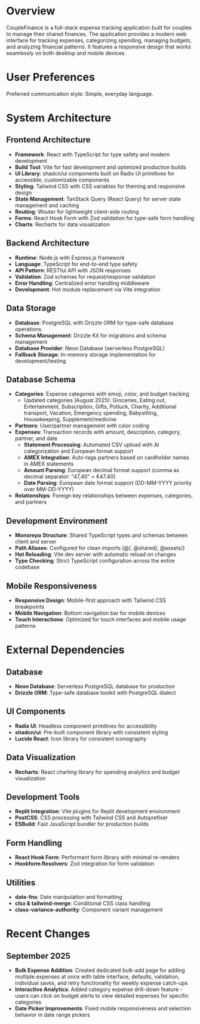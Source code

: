 # Overview

CoupleFinance is a full-stack expense tracking application built for couples to manage their shared finances. The application provides a modern web interface for tracking expenses, categorizing spending, managing budgets, and analyzing financial patterns. It features a responsive design that works seamlessly on both desktop and mobile devices.

# User Preferences

Preferred communication style: Simple, everyday language.

# System Architecture

## Frontend Architecture
- **Framework**: React with TypeScript for type safety and modern development
- **Build Tool**: Vite for fast development and optimized production builds
- **UI Library**: shadcn/ui components built on Radix UI primitives for accessible, customizable components
- **Styling**: Tailwind CSS with CSS variables for theming and responsive design
- **State Management**: TanStack Query (React Query) for server state management and caching
- **Routing**: Wouter for lightweight client-side routing
- **Forms**: React Hook Form with Zod validation for type-safe form handling
- **Charts**: Recharts for data visualization

## Backend Architecture
- **Runtime**: Node.js with Express.js framework
- **Language**: TypeScript for end-to-end type safety
- **API Pattern**: RESTful API with JSON responses
- **Validation**: Zod schemas for request/response validation
- **Error Handling**: Centralized error handling middleware
- **Development**: Hot module replacement via Vite integration

## Data Storage
- **Database**: PostgreSQL with Drizzle ORM for type-safe database operations
- **Schema Management**: Drizzle Kit for migrations and schema management
- **Database Provider**: Neon Database (serverless PostgreSQL)
- **Fallback Storage**: In-memory storage implementation for development/testing

## Database Schema
- **Categories**: Expense categories with emoji, color, and budget tracking
  - Updated categories (August 2025): Groceries, Eating out, Entertainment, Subscription, Gifts, Potluck, Charity, Additional transport, Vacation, Emergency spending, Babysitting, Housekeeping, Supplement/medicine
- **Partners**: User/partner management with color coding
- **Expenses**: Transaction records with amount, description, category, partner, and date
  - **Statement Processing**: Automated CSV upload with AI categorization and European format support
  - **AMEX Integration**: Auto-tags partners based on cardholder names in AMEX statements
  - **Amount Parsing**: European decimal format support (comma as decimal separator: "47,40" = €47.40)
  - **Date Parsing**: European date format support (DD-MM-YYYY priority over MM-DD-YYYY)
- **Relationships**: Foreign key relationships between expenses, categories, and partners

## Development Environment
- **Monorepo Structure**: Shared TypeScript types and schemas between client and server
- **Path Aliases**: Configured for clean imports (@/, @shared/, @assets/)
- **Hot Reloading**: Vite dev server with automatic reload on changes
- **Type Checking**: Strict TypeScript configuration across the entire codebase

## Mobile Responsiveness
- **Responsive Design**: Mobile-first approach with Tailwind CSS breakpoints
- **Mobile Navigation**: Bottom navigation bar for mobile devices
- **Touch Interactions**: Optimized for touch interfaces and mobile usage patterns

# External Dependencies

## Database
- **Neon Database**: Serverless PostgreSQL database for production
- **Drizzle ORM**: Type-safe database toolkit with PostgreSQL dialect

## UI Components
- **Radix UI**: Headless component primitives for accessibility
- **shadcn/ui**: Pre-built component library with consistent styling
- **Lucide React**: Icon library for consistent iconography

## Data Visualization
- **Recharts**: React charting library for spending analytics and budget visualization

## Development Tools
- **Replit Integration**: Vite plugins for Replit development environment
- **PostCSS**: CSS processing with Tailwind CSS and Autoprefixer
- **ESBuild**: Fast JavaScript bundler for production builds

## Form Handling
- **React Hook Form**: Performant form library with minimal re-renders
- **Hookform Resolvers**: Zod integration for form validation

## Utilities
- **date-fns**: Date manipulation and formatting
- **clsx & tailwind-merge**: Conditional CSS class handling
- **class-variance-authority**: Component variant management

# Recent Changes

## September 2025
- **Bulk Expense Addition**: Created dedicated bulk-add page for adding multiple expenses at once with table interface, defaults, validation, individual saves, and retry functionality for weekly expense catch-ups
- **Interactive Analytics**: Added category expense drill-down feature - users can click on budget alerts to view detailed expenses for specific categories
- **Date Picker Improvements**: Fixed mobile responsiveness and selection behavior in date range pickers